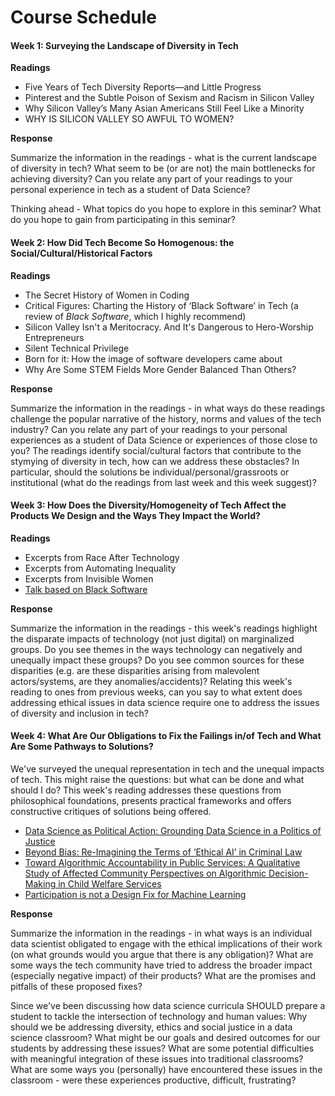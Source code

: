 # Course Schedule

#### Week 1: Surveying the Landscape of Diversity in Tech

**Readings**

- Five Years of Tech Diversity Reports—and Little Progress
- Pinterest and the Subtle Poison of Sexism and Racism in Silicon Valley
- Why Silicon Valley’s Many Asian Americans Still Feel Like a Minority
- WHY IS SILICON VALLEY SO AWFUL TO WOMEN?

**Response**

Summarize the information in the readings - what is the current landscape of diversity in tech? What seem to be (or are not) the main bottlenecks for achieving diversity? Can you relate any part of your readings to your personal experience in tech as a student of Data Science?

Thinking ahead - What topics do you hope to explore in this seminar? What do you hope to gain from participating in this seminar?


#### Week 2: How Did Tech Become So Homogenous: the Social/Cultural/Historical Factors

**Readings**

  -   The Secret History of Women in Coding
  -    Critical Figures: Charting the History of ‘Black Software’ in Tech (a review of *Black Software*, which I highly recommend)
  -    Silicon Valley Isn't a Meritocracy. And It's Dangerous to Hero-Worship Entrepreneurs
  -    Silent Technical Privilege
  -    Born for it: How the image of software developers came about
  -    Why Are Some STEM Fields More Gender Balanced Than Others?


**Response**

Summarize the information in the readings - in what ways do these readings challenge the popular narrative of the history, norms and values of the tech industry? Can you relate any part of your readings to your personal experiences as a student of Data Science or experiences of those close to you? The readings identify social/cultural factors that contribute to the stymying of diversity in tech, how can we address these obstacles? In particular, should the solutions be individual/personal/grassroots or institutional (what do the readings from last week and this week suggest)?


#### Week 3: How Does the Diversity/Homogeneity of Tech Affect the Products We Design and the Ways They Impact the World? 

**Readings**

  - Excerpts from Race After Technology
  - Excerpts from Automating Inequality
  - Excerpts from Invisible Women
  - [Talk based on Black Software](https://www.youtube.com/watch?v=g7WcCjL14iQ)


**Response**

Summarize the information in the readings - this week's readings highlight the disparate impacts of technology (not just digital) on marginalized groups. Do you see themes in the ways technology can negatively and unequally impact these groups? Do you see common sources for these disparities (e.g. are these disparities arising from malevolent actors/systems, are they anomalies/accidents)? Relating this week's reading to ones from previous weeks, can you say to what extent does addressing ethical issues in data science require one to address the issues of diversity and inclusion in tech?


#### Week 4: What Are Our Obligations to Fix the Failings in/of Tech and What Are Some Pathways to Solutions?

We've surveyed the unequal representation in tech and the unequal impacts of tech. This might raise the questions: but what can be done and what should I do? This week's reading addresses these questions from philosophical foundations, presents practical frameworks and offers constructive critiques of solutions being offered.

- [Data Science as Political Action: Grounding Data Science in a Politics of Justice](https://arxiv.org/pdf/1811.03435.pdf)
- [Beyond Bias: Re-Imagining the Terms of ‘Ethical AI’ in Criminal Law](https://poseidon01.ssrn.com/delivery.php?ID=232099087122074127121019065007119066097017010085053050121005123066073065099114101025006004049123024013001004073064112064007093058006064047010091112014120114018078113034038031105091085017003069068097079127011098122099101011094100104105088004024123094020&EXT=pdf&INDEX=TRUE)
- [Toward Algorithmic Accountability in Public Services: A Qualitative Study of Affected Community Perspectives on Algorithmic Decision-Making in Child Welfare Services](https://dl.acm.org/doi/pdf/10.1145/3290605.3300271)
- [Participation is not a Design Fix for Machine Learning](https://arxiv.org/pdf/2007.02423.pdf)

**Response**

Summarize the information in the readings - in what ways is an individual data scientist obligated to engage with the ethical implications of their work (on what grounds would you argue that there is any obligation)? What are some ways the tech community have tried to address the broader impact (especially negative impact) of their products? What are the promises and pitfalls of these proposed fixes?

Since we've been discussing how data science curricula SHOULD prepare a student to tackle the intersection of technology and human values: Why should we be addressing diversity, ethics and social justice in a data science classroom? What might be our goals and desired outcomes for our students by addressing these issues? What are some potential difficulties with meaningful integration of these issues into traditional classrooms? What are some ways you (personally) have encountered these issues in the classroom - were these experiences productive, difficult, frustrating?
